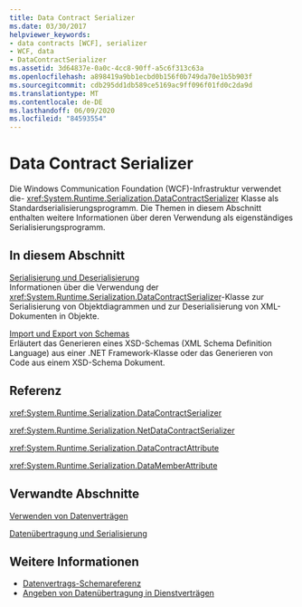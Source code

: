 ```yaml
---
title: Data Contract Serializer
ms.date: 03/30/2017
helpviewer_keywords:
- data contracts [WCF], serializer
- WCF, data
- DataContractSerializer
ms.assetid: 3d64837e-0a0c-4cc8-90ff-a5c6f313c63a
ms.openlocfilehash: a898419a9bb1ecbd0b156f0b749da70e1b5b903f
ms.sourcegitcommit: cdb295dd1db589ce5169ac9ff096f01fd0c2da9d
ms.translationtype: MT
ms.contentlocale: de-DE
ms.lasthandoff: 06/09/2020
ms.locfileid: "84593554"
---
```

# <a name="data-contract-serializer"></a>Data Contract Serializer
Die Windows Communication Foundation (WCF)-Infrastruktur verwendet die- <xref:System.Runtime.Serialization.DataContractSerializer> Klasse als Standardserialisierungsprogramm. Die Themen in diesem Abschnitt enthalten weitere Informationen über deren Verwendung als eigenständiges Serialisierungsprogramm.  
  
## <a name="in-this-section"></a>In diesem Abschnitt  
 [Serialisierung und Deserialisierung](serialization-and-deserialization.md)  
 Informationen über die Verwendung der <xref:System.Runtime.Serialization.DataContractSerializer>-Klasse zur Serialisierung von Objektdiagrammen und zur Deserialisierung von XML-Dokumenten in Objekte.  
  
 [Import und Export von Schemas](schema-import-and-export.md)  
 Erläutert das Generieren eines XSD-Schemas (XML Schema Definition Language) aus einer .NET Framework-Klasse oder das Generieren von Code aus einem XSD-Schema Dokument.  
  
## <a name="reference"></a>Referenz  
 <xref:System.Runtime.Serialization.DataContractSerializer>  
  
 <xref:System.Runtime.Serialization.NetDataContractSerializer>  
  
 <xref:System.Runtime.Serialization.DataContractAttribute>  
  
 <xref:System.Runtime.Serialization.DataMemberAttribute>  
  
## <a name="related-sections"></a>Verwandte Abschnitte  
 [Verwenden von Datenverträgen](using-data-contracts.md)  
  
 [Datenübertragung und Serialisierung](data-transfer-and-serialization.md)  
  
## <a name="see-also"></a>Weitere Informationen

- [Datenvertrags-Schemareferenz](data-contract-schema-reference.md)
- [Angeben von Datenübertragung in Dienstverträgen](specifying-data-transfer-in-service-contracts.md)
